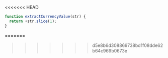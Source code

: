<<<<<<< HEAD
```js run
function extractCurrencyValue(str) {
  return +str.slice(1);
}
```
=======
>>>>>>> d5e8b6d308869738bd1f08dde62b64c969b0673e
